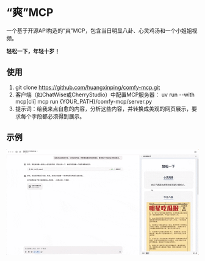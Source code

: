 # “爽”MCP

一个基于开源API构造的“爽”MCP，包含当日明显八卦、心灵鸡汤和一个小姐姐视频。   
   
**轻松一下，年轻十岁！**

## 使用

1. git clone https://github.com/huangxinping/comfy-mcp.git
2. 客户端（如ChatWise或CherryStudio）中配置MCP服务器：
    uv run --with mcp[cli] mcp run {YOUR_PATH}/comfy-mcp/server.py
3. 提示词：给我来点自愈的内容，分析这些内容，并转换成美观的网页展示，要求每个字段都必须得到展示。 

## 示例
![](./assets/1.gif)